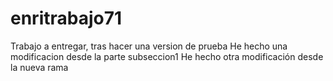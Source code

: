 # enritrabajo71
Trabajo a entregar, tras hacer una version de prueba
He hecho una modificacion desde la parte subseccion1
He hecho otra modificación desde la nueva rama
